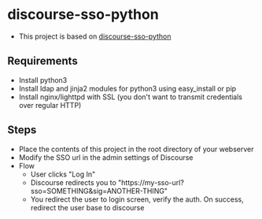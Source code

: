 discourse-sso-python
====================
* This project is based on [discourse-sso-python](https://github.com/welenofsky/discourse_sso_python)

Requirements
------------
* Install python3
* Install ldap and jinja2 modules for python3 using easy_install or pip
* Install nginx/lighttpd with SSL (you don't want to transmit credentials over regular HTTP)

Steps
-----
* Place the contents of this project in the root directory of your webserver
* Modify the SSO url in the admin settings of Discourse
* Flow
  * User clicks "Log In"
  * Discourse redirects you to "https://my-sso-url?sso=SOMETHING&sig=ANOTHER-THING"
  * You redirect the user to login screen, verify the auth. On success, redirect the user base to discourse


